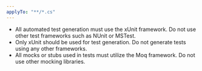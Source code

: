 ```yaml
---
applyTo: "**/*.cs"
---
```


- All automated test generation must use the xUnit framework. Do not use other test frameworks such as NUnit or MSTest.
- Only xUnit should be used for test generation. Do not generate tests using any other frameworks.
- All mocks or stubs used in tests must utilize the Moq framework. Do not use other mocking libraries.